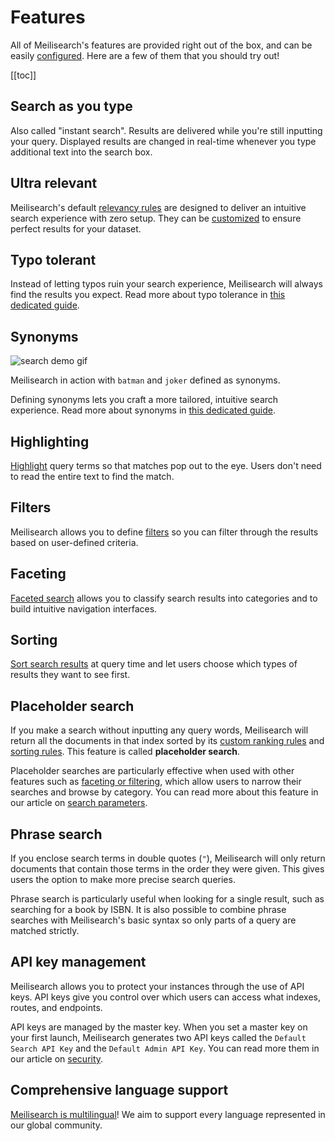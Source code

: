 # Features

All of Meilisearch's features are provided right out of the box, and can be easily [configured](/reference/features/search_parameters.md). Here are a few of them that you should try out!

[[toc]]

## Search as you type

Also called "instant search". Results are delivered while you're still inputting your query. Displayed results are changed in real-time whenever you type additional text into the search box.

## Ultra relevant

Meilisearch's default [relevancy rules](/learn/core_concepts/relevancy.md) are designed to deliver an intuitive search experience with zero setup. They can be [customized](/reference/api/ranking_rules.md) to ensure perfect results for your dataset.

## Typo tolerant

Instead of letting typos ruin your search experience, Meilisearch will always find the results you expect.
Read more about typo tolerance in [this dedicated guide](/learn/advanced/typotolerance.md).

## Synonyms

![search demo gif](/search-synonyms-typo.gif)

Meilisearch in action with `batman` and `joker` defined as synonyms.

Defining synonyms lets you craft a more tailored, intuitive search experience.
Read more about synonyms in [this dedicated guide](/reference/features/synonyms.md).

## Highlighting

[Highlight](/reference/features/search_parameters.md#attributes-to-highlight) query terms so that matches pop out to the eye. Users don't need to read the entire text to find the match.

## Filters

Meilisearch allows you to define [filters](/learn/advanced/filtering_and_faceted_search.md) so you can filter through the results based on user-defined criteria.

## Faceting

[Faceted search](/learn/advanced/filtering_and_faceted_search.md) allows you to classify search results into categories and to build intuitive navigation interfaces.

## Sorting

[Sort search results](/learn/advanced/sorting.md) at query time and let users choose which types of results they want to see first.

## Placeholder search

If you make a search without inputting any query words, Meilisearch will return all the documents in that index sorted by its [custom ranking rules](/reference/features/settings.md#custom-ranking-rule) and [sorting rules](https://docs.meilisearch.com/learn/advanced/sorting.html#sorting). This feature is called **placeholder search**.

Placeholder searches are particularly effective when used with other features such as [faceting or filtering](/learn/advanced/filtering_and_faceted_search.md#filters-or-facets), which allow users to narrow their searches and browse by category. You can read more about this feature in our article on [search parameters](https://docs.meilisearch.com/reference/features/search_parameters.html#placeholder-search).

## Phrase search

If you enclose search terms in double quotes (`"`), Meilisearch will only return documents that contain those terms in the order they were given. This gives users the option to make more precise search queries.

Phrase search is particularly useful when looking for a single result, such as searching for a book by ISBN. It is also possible to combine phrase searches with Meilisearch's basic syntax so only parts of a query are matched strictly.

## API key management

Meilisearch allows you to protect your instances through the use of API keys. API keys give you control over which users can access what indexes, routes, and endpoints.

API keys are managed by the master key. When you set a master key on your first launch, Meilisearch generates two API keys called the `Default Search API Key` and the `Default Admin API Key`. You can read more them in our article on [security](/learn/advanced/security.md).

## Comprehensive language support

[Meilisearch is multilingual](/reference/features/language.md)! We aim to support every language represented in our global community.
